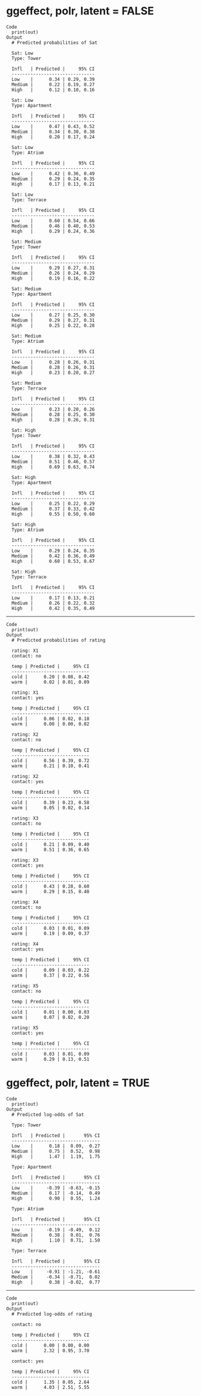 # ggeffect, polr, latent = FALSE

    Code
      print(out)
    Output
      # Predicted probabilities of Sat
      
      Sat: Low
      Type: Tower
      
      Infl   | Predicted |     95% CI
      -------------------------------
      Low    |      0.34 | 0.29, 0.39
      Medium |      0.22 | 0.19, 0.27
      High   |      0.12 | 0.10, 0.16
      
      Sat: Low
      Type: Apartment
      
      Infl   | Predicted |     95% CI
      -------------------------------
      Low    |      0.47 | 0.43, 0.52
      Medium |      0.34 | 0.30, 0.38
      High   |      0.20 | 0.17, 0.24
      
      Sat: Low
      Type: Atrium
      
      Infl   | Predicted |     95% CI
      -------------------------------
      Low    |      0.42 | 0.36, 0.49
      Medium |      0.29 | 0.24, 0.35
      High   |      0.17 | 0.13, 0.21
      
      Sat: Low
      Type: Terrace
      
      Infl   | Predicted |     95% CI
      -------------------------------
      Low    |      0.60 | 0.54, 0.66
      Medium |      0.46 | 0.40, 0.53
      High   |      0.29 | 0.24, 0.36
      
      Sat: Medium
      Type: Tower
      
      Infl   | Predicted |     95% CI
      -------------------------------
      Low    |      0.29 | 0.27, 0.31
      Medium |      0.26 | 0.24, 0.29
      High   |      0.19 | 0.16, 0.22
      
      Sat: Medium
      Type: Apartment
      
      Infl   | Predicted |     95% CI
      -------------------------------
      Low    |      0.27 | 0.25, 0.30
      Medium |      0.29 | 0.27, 0.31
      High   |      0.25 | 0.22, 0.28
      
      Sat: Medium
      Type: Atrium
      
      Infl   | Predicted |     95% CI
      -------------------------------
      Low    |      0.28 | 0.26, 0.31
      Medium |      0.28 | 0.26, 0.31
      High   |      0.23 | 0.20, 0.27
      
      Sat: Medium
      Type: Terrace
      
      Infl   | Predicted |     95% CI
      -------------------------------
      Low    |      0.23 | 0.20, 0.26
      Medium |      0.28 | 0.25, 0.30
      High   |      0.28 | 0.26, 0.31
      
      Sat: High
      Type: Tower
      
      Infl   | Predicted |     95% CI
      -------------------------------
      Low    |      0.38 | 0.32, 0.43
      Medium |      0.51 | 0.46, 0.57
      High   |      0.69 | 0.63, 0.74
      
      Sat: High
      Type: Apartment
      
      Infl   | Predicted |     95% CI
      -------------------------------
      Low    |      0.25 | 0.22, 0.29
      Medium |      0.37 | 0.33, 0.42
      High   |      0.55 | 0.50, 0.60
      
      Sat: High
      Type: Atrium
      
      Infl   | Predicted |     95% CI
      -------------------------------
      Low    |      0.29 | 0.24, 0.35
      Medium |      0.42 | 0.36, 0.49
      High   |      0.60 | 0.53, 0.67
      
      Sat: High
      Type: Terrace
      
      Infl   | Predicted |     95% CI
      -------------------------------
      Low    |      0.17 | 0.13, 0.21
      Medium |      0.26 | 0.22, 0.32
      High   |      0.42 | 0.35, 0.49
      

---

    Code
      print(out)
    Output
      # Predicted probabilities of rating
      
      rating: X1
      contact: no
      
      temp | Predicted |     95% CI
      -----------------------------
      cold |      0.20 | 0.08, 0.42
      warm |      0.02 | 0.01, 0.09
      
      rating: X1
      contact: yes
      
      temp | Predicted |     95% CI
      -----------------------------
      cold |      0.06 | 0.02, 0.18
      warm |      0.00 | 0.00, 0.02
      
      rating: X2
      contact: no
      
      temp | Predicted |     95% CI
      -----------------------------
      cold |      0.56 | 0.39, 0.72
      warm |      0.21 | 0.10, 0.41
      
      rating: X2
      contact: yes
      
      temp | Predicted |     95% CI
      -----------------------------
      cold |      0.39 | 0.23, 0.58
      warm |      0.05 | 0.02, 0.14
      
      rating: X3
      contact: no
      
      temp | Predicted |     95% CI
      -----------------------------
      cold |      0.21 | 0.09, 0.40
      warm |      0.51 | 0.36, 0.65
      
      rating: X3
      contact: yes
      
      temp | Predicted |     95% CI
      -----------------------------
      cold |      0.43 | 0.28, 0.60
      warm |      0.29 | 0.15, 0.48
      
      rating: X4
      contact: no
      
      temp | Predicted |     95% CI
      -----------------------------
      cold |      0.03 | 0.01, 0.09
      warm |      0.19 | 0.09, 0.37
      
      rating: X4
      contact: yes
      
      temp | Predicted |     95% CI
      -----------------------------
      cold |      0.09 | 0.03, 0.22
      warm |      0.37 | 0.22, 0.56
      
      rating: X5
      contact: no
      
      temp | Predicted |     95% CI
      -----------------------------
      cold |      0.01 | 0.00, 0.03
      warm |      0.07 | 0.02, 0.20
      
      rating: X5
      contact: yes
      
      temp | Predicted |     95% CI
      -----------------------------
      cold |      0.03 | 0.01, 0.09
      warm |      0.29 | 0.13, 0.51
      

# ggeffect, polr, latent = TRUE

    Code
      print(out)
    Output
      # Predicted log-odds of Sat
      
      Type: Tower
      
      Infl   | Predicted |       95% CI
      ---------------------------------
      Low    |      0.18 |  0.09,  0.27
      Medium |      0.75 |  0.52,  0.98
      High   |      1.47 |  1.19,  1.75
      
      Type: Apartment
      
      Infl   | Predicted |       95% CI
      ---------------------------------
      Low    |     -0.39 | -0.63, -0.15
      Medium |      0.17 | -0.14,  0.49
      High   |      0.90 |  0.55,  1.24
      
      Type: Atrium
      
      Infl   | Predicted |       95% CI
      ---------------------------------
      Low    |     -0.19 | -0.49,  0.12
      Medium |      0.38 |  0.01,  0.76
      High   |      1.10 |  0.71,  1.50
      
      Type: Terrace
      
      Infl   | Predicted |       95% CI
      ---------------------------------
      Low    |     -0.91 | -1.21, -0.61
      Medium |     -0.34 | -0.71,  0.02
      High   |      0.38 | -0.02,  0.77
      

---

    Code
      print(out)
    Output
      # Predicted log-odds of rating
      
      contact: no
      
      temp | Predicted |     95% CI
      -----------------------------
      cold |      0.00 | 0.00, 0.00
      warm |      2.32 | 0.95, 3.70
      
      contact: yes
      
      temp | Predicted |     95% CI
      -----------------------------
      cold |      1.35 | 0.05, 2.64
      warm |      4.03 | 2.51, 5.55
      

